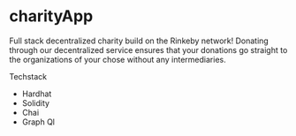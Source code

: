 # charityApp
Full stack decentralized charity build on the Rinkeby network! Donating through our decentralized service ensures that your donations go straight to the organizations of your chose without any intermediaries.

Techstack 
- Hardhat 
- Solidity 
- Chai
- Graph Ql
